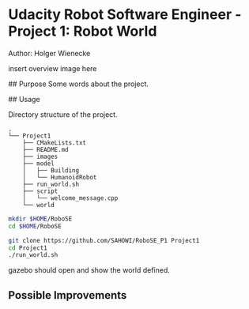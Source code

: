 # Udacity Robot Software Engineer - Project 1: Robot World

Author: Holger Wienecke

insert overview image here

## Purpose
Some words about the project.



## Usage

Directory structure of the project.
```code
.
└── Project1
    ├── CMakeLists.txt
    ├── README.md
    ├── images
    ├── model
    │   ├── Building
    │   └── HumanoidRobot
    ├── run_world.sh
    ├── script
    │   └── welcome_message.cpp
    └── world
```



```bash
mkdir $HOME/RoboSE
cd $HOME/RoboSE

git clone https://github.com/SAHOWI/RoboSE_P1 Project1
cd Project1
./run_world.sh
```

gazebo should open and show the world defined.

## Possible Improvements


